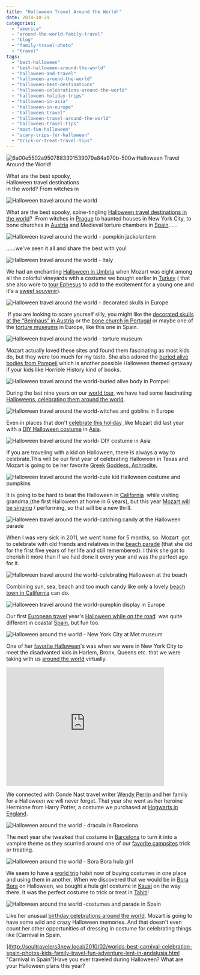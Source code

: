 ```yaml
---
title: "Halloween Travel Around the World!"
date: 2014-10-29
categories: 
  - "america"
  - "around-the-world-family-travel"
  - "blog"
  - "family-travel-photo"
  - "travel"
tags: 
  - "best-halloween"
  - "best-halloween-around-the-world"
  - "halloween-and-travel"
  - "halloween-around-the-world"
  - "halloween-best-destinations"
  - "halloween-celebrations-around-the-world"
  - "halloween-holiday-trips"
  - "halloween-in-asia"
  - "halloween-in-europe"
  - "halloween-travel"
  - "halloween-travel-around-the-world"
  - "halloween-travel-tips"
  - "most-fun-halloween"
  - "scary-trips-for-halloween"
  - "trick-or-treat-travel-tips"
---
```


![6a00e5502a9507883301539079a84a970b-500wi](https://pub-ac94b3f306b24c0dba4238943c97f2e1.r2.dev/6a00e5502a9507883301bb07a16d4d970d.jpg)Halloween Travel Around the World!  
  
What are the best spooky,   
Halloween travel destinations  
in the world? From witches in

<!--more-->  
![Halloween travel around the world](https://pub-ac94b3f306b24c0dba4238943c97f2e1.r2.dev/6a00e5502a9507883301b8d08659ee970c.png)  
  
  
What are the best spooky, spine-tingling [Halloween travel destinations in the world](http://soultravelers3new.local/2011/10/halloween-around-the-world.html "halloween around the world")?  From witches in [Prague](http://soultravelers3new.local/2007/11/prague-at-night.html "prague at night") to haunted houses in New York City, to bone churches in [Austria](http://soultravelers3new.local/2014/10/why-i-wont-visit-austria-again.html "Why I won't visit Austria again") and Medieval torture chambers in [Spain](http://soultravelers3new.local/2013/01/travel-to-spain-kids-tips.html "travel to spain")......  
  
![Halloween travel around the world - pumpkin jackolantern](https://pub-ac94b3f306b24c0dba4238943c97f2e1.r2.dev/6a00e5502a9507883301b8d0865a06970c.png)  
  
  
......we've seen it all and share the best with you!  
  
![Halloween travel around the world - Italy](https://pub-ac94b3f306b24c0dba4238943c97f2e1.r2.dev/6a00e5502a9507883301b7c6fc53d9970b.png)  
  
We had an enchanting [Halloween in Umbria](http://soultravelers3new.local/2008/03/ahhhumbria.html "Halloween in Italy") when Mozart was eight among all the colorful vineyards with a costume we bought earlier in [Turkey](http://soultravelers3new.local/2007/07/sirince-charms.html "turkey travel") ( that she also wore to [tour Ephesus](http://soultravelers3new.local/2007/07/ephesus-stellar.html "touring ephesus with kids") to add to the excitement for a young one and it's a [sweet souvenir](http://soultravelers3new.local/2011/09/souvenirs-what-do-you-buy-.html "souvenirs and travel")).  
  
![Halloween travel around the world - decorated skulls in Europe](https://pub-ac94b3f306b24c0dba4238943c97f2e1.r2.dev/6a00e5502a9507883301b8d0865a1f970c.png)  
  
 If you are looking to scare yourself silly, you might like the [decorated skulls at the “Beinhaus” in Austria](http://soultravelers3new.local/2007/10/salt-mine-iron.html "decorated skulls austria") or the [bone church in Portugal](http://soultravelers3new.local/2008/07/book-fairwifi-b.html "bone church portugal") or maybe one of the [torture museums](http://soultravelers3new.local/2008/11/more-santillana.html "torture museums Europe") in Europe, like this one in Spain.  
  
![Halloween travel around the world - torture museum](https://pub-ac94b3f306b24c0dba4238943c97f2e1.r2.dev/6a00e5502a9507883301b8d0865ab2970c.png)  
  
  
Mozart actually loved these sites and found them fascinating as most kids do, but they were too much for my taste. She also adored the [buried alive bodies from Pompeii](http://soultravelers3new.local/2008/04/pompeiiburied-a.html "buried alive body Pompeii") which is another possible Halloween themed getaway if your kids like Horrible History kind of books.  
  
![Halloween travel around the world-buried alive body in Pompeii ](https://pub-ac94b3f306b24c0dba4238943c97f2e1.r2.dev/6a00e5502a9507883301bb07a18bda970d.png)  
  
During the last nine years on our [world tour](http://soultravelers3new.local/2012/01/amazing-family-world-tour.html "family trip around the world - long term travel"), we have had some fascinating [Halloweens, celebrating them around the world](http://soultravelers3new.local/2011/10/halloween-around-the-world.html "celebrating Halloween around the world").  
  
![Halloween travel around the world-witches and goblins in Europe](https://pub-ac94b3f306b24c0dba4238943c97f2e1.r2.dev/6a00e5502a9507883301b7c6fc5493970b.png)  
  
  
Even in places that don't [celebrate this holiday](http://soultravelers3new.local/2012/10/halloween-jack-o-lantern-fun.html "Halloween and pumpkins") ,like Mozart did last year with a [DIY Halloween costume](http://soultravelers3new.local/2013/10/easy-cute-cheap-diy-halloween-costume.html "DIY halloween costume cheap and cute") in [Asia](http://soultravelers3new.local/asia/ "Asia travel tips").  
  
![Halloween travel around the world- DIY costume in Asia](https://pub-ac94b3f306b24c0dba4238943c97f2e1.r2.dev/6a00e5502a9507883301bb07a18bed970d.png)  
  
  
If you are traveling with a kid on Halloween, there is always a way to celebrate.This will be our first year of celebrating Halloween in Texas and Mozart is going to be her favorite [Greek](http://soultravelers3new.local/greece/ "Greece travel tips") [Goddess, Aphrodite.](http://soultravelers3new.local/2007/08/hugging-aphrodi.html "Aphrodite greek Goddess best ruins to visit")  
  
![Halloween travel around the world-cute kid Halloween costume and pumpkins](https://pub-ac94b3f306b24c0dba4238943c97f2e1.r2.dev/6a00e5502a9507883301b8d0865ae8970c.png)  
  
It is going to be hard to beat the Halloween in [California](http://soultravelers3new.local/2012/08/top-10-california-destinations.html "california")  while visiting grandma,(the first Halloween at home in 6 years), but this year [Mozart will be singing](http://soultravelers3new.local/2014/10/mozart-sings-at-the-house-of-blues.html "Mozart singing at the house of Blues - talented teen") / performing, so that will be a new thrill.  
  
![Halloween travel around the world-catching candy at the Halloween parade](https://pub-ac94b3f306b24c0dba4238943c97f2e1.r2.dev/6a00e5502a9507883301b7c6fc54bc970b.png)  
  
When I was very sick in 2011, we went home for 5 months, so  Mozart  got to celebrate with old friends and relatives in the [beach parade](http://soultravelers3new.local/2011/10/enchanting-halloween-california-style-1.html "halloween california beach") (that she did for the first five years of her life and still remembered). I think she got to cherish it more than if we had done it every year and was the perfect age for it.  
  
![Halloween travel around the world-celebrating Halloween at the beach](https://pub-ac94b3f306b24c0dba4238943c97f2e1.r2.dev/6a00e5502a9507883301bb07a18c09970d.png)  
  
  
Combining sun, sea, beach and too much candy like only a lovely [beach town in California](http://soultravelers3new.local/2012/02/beautiful-capitola-californias-oldest-beach.html "california beach town - capitola") can do.  
  
![Halloween travel around the world-pumpkin display in Europe](https://pub-ac94b3f306b24c0dba4238943c97f2e1.r2.dev/6a00e5502a9507883301b7c6fc54d4970b.png)  
  
  
Our first [European travel](http://soultravelers3new.local/2013/09/best-places-to-visit-in-europe.html "best places to visit in Europe") year's [Halloween while on the road](http://soultravelers3new.local/2006/10/happy-halloween.html "Halloween in Europe on road trip")  was quite different in coastal [Spain](http://soultravelers3new.local/2014/10/what-to-do-in-spain-the-ultimate-checklist.html#more "Spain - best tips checklist"), but fun too.  
  
  
![Halloween around the world - New York City at Met museum](https://pub-ac94b3f306b24c0dba4238943c97f2e1.r2.dev/6a00e5502a9507883301b8d0865bf4970c.png)  
  
  
One of her [favorite Halloween](http://soultravelers3new.local/2009/10/best-halloween-europe-or-us-conde-nast-youtube-video-social-media-twitter-nyc-wendy-perrin.html "favorite halloween in NYC")'s was when we were in New York City to meet the disadvanted kids in Harlem, Bronx, Queens etc. that we were taking with us [around the world](http://soultravelers3new.local/2010/04/around-the-world-family-travel-soultravelers3-digital-nomad-global-international-family-travel.html "around the world") virtually.  
  

<iframe frameborder="0" height="315" src="http://www.youtube.com/embed/4Dhrr12PbvA?rel=0" width="420"></iframe>

  
  
We connected with Conde Nast travel writer [Wendy Perrin](http://www.wendyperrin.com/ "wendy perrin") and her family for a Halloween we will never forget. That year she went as her heroine Hermione from Harry Potter, a costume we purchased at [Hogwarts in England](http://www.youtube.com/watch?gl=US&v=FSB7Gictlag "flying with harry potter at hogwarts in UK").  
  
![Halloween around the world - dracula in Barcelona](https://pub-ac94b3f306b24c0dba4238943c97f2e1.r2.dev/6a00e5502a9507883301b7c6fc55b3970b.png)  
  
The next year she tweaked that costume in [Barcelona](http://soultravelers3new.local/2011/07/costa-brava-and-barcelona.html "barcelona") to turn it into a vampire theme as they scurried around one of our [favorite campsites](http://soultravelers3new.local/2007/05/barcelona-beach.html "beach resort campground barcelona") trick or treating.  
  
![Halloween around the world - Bora Bora hula girl](https://pub-ac94b3f306b24c0dba4238943c97f2e1.r2.dev/6a00e5502a9507883301b7c6fc55d1970b.png)  
  
We seem to have a [world trip](http://soultravelers3new.local/2010/09/8-reasons-for-a-family-world-trip-international-vacations-holidays-abroad-longterm-travel-rtw.html "world trip") habit now of buying costumes in one place and using them in another. When we discovered that we would be in [Bora Bora](http://soultravelers3new.local/2010/11/bora-bora-on-a-cheap-budget-travel-tahiti-moorea-and-french-polynesia.html "bora bora vacation") on Halloween, we bought a hula girl costume in [Kauai](http://soultravelers3new.local/2010/10/family-travel-kauai-hawaii-photo-luau-hawaiin-culture-napali-coast-sail-best-for-kids.html "kauai, Hawaii") on the way there. It was the perfect costume to trick or treat in [Tahiti](http://soultravelers3new.local/2012/09/the-ultimate-tahiti-vacation-on-a-backpacker-low-budget.html "tahitit travel tips")!  
  
![Halloween around the world -costumes and parade in Spain](https://pub-ac94b3f306b24c0dba4238943c97f2e1.r2.dev/6a00e5502a9507883301b8d0865c34970c.png)  
  
  
Like her unusual [birthday celebrations around the world](http://soultravelers3new.local/2011/10/celebrating-kids-birthdays-while-traveling.html "celebrating birthdays around
the world"), Mozart is going to have some wild and crazy Halloween memories. And that doesn't even count her other opportunities of dressing in costume for celebrating things like [Carnival in Spain.  
  
](http://soultravelers3new.local/2010/02/worlds-best-carnival-celebration-spain-photos-kids-family-travel-fun-adventure-lent-in-andalusia.html "Carnival in Spain")Have you ever traveled during Halloween? What are your Halloween plans this year?

